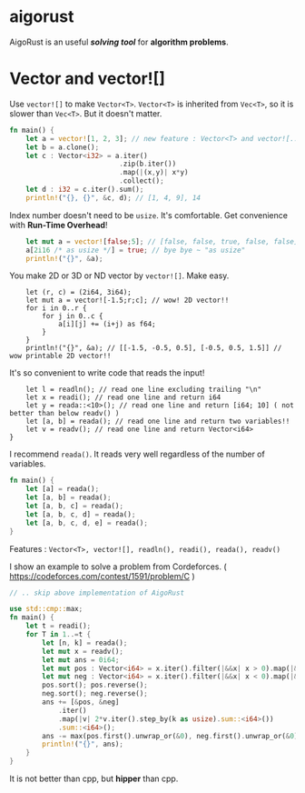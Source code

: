# aigorust
AigoRust is an useful ***solving tool*** for **algorithm problems**.

# Vector<T> and vector![]

Use `vector![]` to make `Vector<T>`. `Vector<T>` is inherited from `Vec<T>`, so it is slower than `Vec<T>`. But it doesn't matter.
```rust
fn main() {
    let a = vector![1, 2, 3]; // new feature : Vector<T> and vector![...]
    let b = a.clone();
    let c : Vector<i32> = a.iter()
                           .zip(b.iter())
                           .map(|(x,y)| x*y)
                           .collect();
    let d : i32 = c.iter().sum();
    println!("{}, {}", &c, d); // [1, 4, 9], 14
```
Index number doesn't need to be `usize`. It's comfortable. Get convenience with **Run-Time Overhead**!
```rust
    let mut a = vector![false;5]; // [false, false, true, false, false]
    a[2i16 /* as usize */] = true; // bye bye ~ "as usize" 
    println!("{}", &a);
```
You make 2D or 3D or ND vector by `vector![]`. Make easy.
```ruct
    let (r, c) = (2i64, 3i64);
    let mut a = vector![-1.5;r;c]; // wow! 2D vector!!
    for i in 0..r {
        for j in 0..c {
            a[i][j] += (i+j) as f64;
        }
    }
    println!("{}", &a); // [[-1.5, -0.5, 0.5], [-0.5, 0.5, 1.5]] // wow printable 2D vector!!
```
It's so convenient to write code that reads the input!
```ruct
    let l = readln(); // read one line excluding trailing "\n"
    let x = readi(); // read one line and return i64
    let y = reada::<10>(); // read one line and return [i64; 10] ( not better than below readv() )
    let [a, b] = reada(); // read one line and return two variables!!
    let v = readv(); // read one line and return Vector<i64>
}
```
I recommend `reada()`. It reads very well regardless of the number of variables.
```rust
fn main() {
    let [a] = reada();
    let [a, b] = reada();
    let [a, b, c] = reada();
    let [a, b, c, d] = reada();
    let [a, b, c, d, e] = reada();
}
```
Features : `Vector<T>, vector![], readln(), readi(), reada(), readv()`

I show an example to solve a problem from Cordeforces. ( https://codeforces.com/contest/1591/problem/C )
```rust
// .. skip above implementation of AigoRust

use std::cmp::max;
fn main() {
    let t = readi();
    for T in 1..=t {
        let [n, k] = reada();
        let mut x = readv();
        let mut ans = 0i64;
        let mut pos : Vector<i64> = x.iter().filter(|&&x| x > 0).map(|&x|  x).collect();
        let mut neg : Vector<i64> = x.iter().filter(|&&x| x < 0).map(|&x| -x).collect();
        pos.sort(); pos.reverse();
        neg.sort(); neg.reverse();
        ans += [&pos, &neg]
            .iter()
            .map(|v| 2*v.iter().step_by(k as usize).sum::<i64>())
            .sum::<i64>();
        ans -= max(pos.first().unwrap_or(&0), neg.first().unwrap_or(&0));
        println!("{}", ans);
    }
}
```
It is not better than cpp, but **hipper** than cpp.
